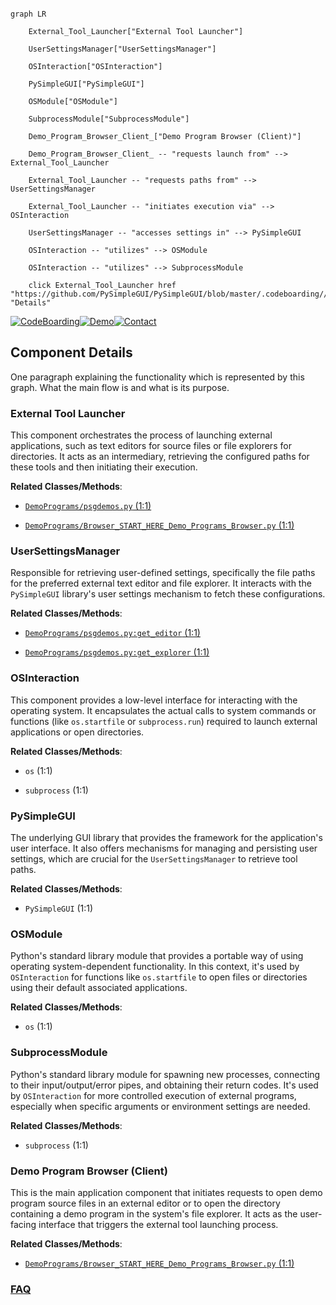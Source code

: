 ```mermaid

graph LR

    External_Tool_Launcher["External Tool Launcher"]

    UserSettingsManager["UserSettingsManager"]

    OSInteraction["OSInteraction"]

    PySimpleGUI["PySimpleGUI"]

    OSModule["OSModule"]

    SubprocessModule["SubprocessModule"]

    Demo_Program_Browser_Client_["Demo Program Browser (Client)"]

    Demo_Program_Browser_Client_ -- "requests launch from" --> External_Tool_Launcher

    External_Tool_Launcher -- "requests paths from" --> UserSettingsManager

    External_Tool_Launcher -- "initiates execution via" --> OSInteraction

    UserSettingsManager -- "accesses settings in" --> PySimpleGUI

    OSInteraction -- "utilizes" --> OSModule

    OSInteraction -- "utilizes" --> SubprocessModule

    click External_Tool_Launcher href "https://github.com/PySimpleGUI/PySimpleGUI/blob/master/.codeboarding//External_Tool_Launcher.md" "Details"

```

[![CodeBoarding](https://img.shields.io/badge/Generated%20by-CodeBoarding-9cf?style=flat-square)](https://github.com/CodeBoarding/GeneratedOnBoardings)[![Demo](https://img.shields.io/badge/Try%20our-Demo-blue?style=flat-square)](https://www.codeboarding.org/demo)[![Contact](https://img.shields.io/badge/Contact%20us%20-%20contact@codeboarding.org-lightgrey?style=flat-square)](mailto:contact@codeboarding.org)



## Component Details



One paragraph explaining the functionality which is represented by this graph. What the main flow is and what is its purpose.



### External Tool Launcher

This component orchestrates the process of launching external applications, such as text editors for source files or file explorers for directories. It acts as an intermediary, retrieving the configured paths for these tools and then initiating their execution.





**Related Classes/Methods**:



- <a href="https://github.com/PySimpleGUI/PySimpleGUI/blob/master/DemoPrograms/psgdemos.py#L1-L1" target="_blank" rel="noopener noreferrer">`DemoPrograms/psgdemos.py` (1:1)</a>

- <a href="https://github.com/PySimpleGUI/PySimpleGUI/blob/master/DemoPrograms/Browser_START_HERE_Demo_Programs_Browser.py#L1-L1" target="_blank" rel="noopener noreferrer">`DemoPrograms/Browser_START_HERE_Demo_Programs_Browser.py` (1:1)</a>





### UserSettingsManager

Responsible for retrieving user-defined settings, specifically the file paths for the preferred external text editor and file explorer. It interacts with the `PySimpleGUI` library's user settings mechanism to fetch these configurations.





**Related Classes/Methods**:



- <a href="https://github.com/PySimpleGUI/PySimpleGUI/blob/master/DemoPrograms/psgdemos.py#L1-L1" target="_blank" rel="noopener noreferrer">`DemoPrograms/psgdemos.py:get_editor` (1:1)</a>

- <a href="https://github.com/PySimpleGUI/PySimpleGUI/blob/master/DemoPrograms/psgdemos.py#L1-L1" target="_blank" rel="noopener noreferrer">`DemoPrograms/psgdemos.py:get_explorer` (1:1)</a>





### OSInteraction

This component provides a low-level interface for interacting with the operating system. It encapsulates the actual calls to system commands or functions (like `os.startfile` or `subprocess.run`) required to launch external applications or open directories.





**Related Classes/Methods**:



- `os` (1:1)

- `subprocess` (1:1)





### PySimpleGUI

The underlying GUI library that provides the framework for the application's user interface. It also offers mechanisms for managing and persisting user settings, which are crucial for the `UserSettingsManager` to retrieve tool paths.





**Related Classes/Methods**:



- `PySimpleGUI` (1:1)





### OSModule

Python's standard library module that provides a portable way of using operating system-dependent functionality. In this context, it's used by `OSInteraction` for functions like `os.startfile` to open files or directories using their default associated applications.





**Related Classes/Methods**:



- `os` (1:1)





### SubprocessModule

Python's standard library module for spawning new processes, connecting to their input/output/error pipes, and obtaining their return codes. It's used by `OSInteraction` for more controlled execution of external programs, especially when specific arguments or environment settings are needed.





**Related Classes/Methods**:



- `subprocess` (1:1)





### Demo Program Browser (Client)

This is the main application component that initiates requests to open demo program source files in an external editor or to open the directory containing a demo program in the system's file explorer. It acts as the user-facing interface that triggers the external tool launching process.





**Related Classes/Methods**:



- <a href="https://github.com/PySimpleGUI/PySimpleGUI/blob/master/DemoPrograms/Browser_START_HERE_Demo_Programs_Browser.py#L1-L1" target="_blank" rel="noopener noreferrer">`DemoPrograms/Browser_START_HERE_Demo_Programs_Browser.py` (1:1)</a>









### [FAQ](https://github.com/CodeBoarding/GeneratedOnBoardings/tree/main?tab=readme-ov-file#faq)